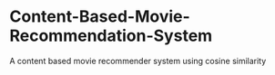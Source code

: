 # Content-Based-Movie-Recommendation-System
A content based movie recommender system using cosine similarity
